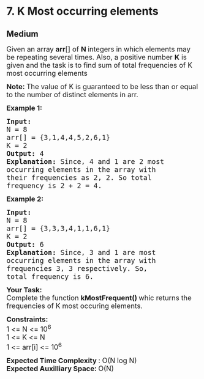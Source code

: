 # 7. K Most occurring elements
## Medium 
<div class="problem-statement" style="user-select: auto;">
                <p style="user-select: auto;"></p><p style="user-select: auto;"><span style="font-size: 18px; user-select: auto;">Given an array <strong style="user-select: auto;">arr</strong>[] of <strong style="user-select: auto;">N </strong>integers in which elements may be repeating several times. Also, a positive number <strong style="user-select: auto;">K</strong> is given and the task is to find sum of total frequencies of K most occurring elements</span></p>

<p style="user-select: auto;"><strong style="user-select: auto;"><span style="font-size: 18px; user-select: auto;">Note: </span></strong><span style="font-size: 18px; user-select: auto;">The value of K is guaranteed to be less than or equal to the number of distinct elements in arr.</span></p>

<p style="user-select: auto;"><strong style="user-select: auto;"><span style="font-size: 18px; user-select: auto;">Example 1:</span></strong></p>

<pre style="user-select: auto;"><strong style="user-select: auto;"><span style="font-size: 18px; user-select: auto;">Input:
</span></strong><span style="font-size: 18px; user-select: auto;">N = 8
arr[] = {3,1,4,4,5,2,6,1}
K = 2
<strong style="user-select: auto;">Output: </strong>4<strong style="user-select: auto;">
Explanation: </strong>Since, 4 and 1 are 2 most
occurring elements in the array with
their frequencies as 2, 2. So total
frequency is 2 + 2 = 4.</span>
</pre>

<p style="user-select: auto;"><strong style="user-select: auto;"><span style="font-size: 18px; user-select: auto;">Example 2:</span></strong></p>

<pre style="user-select: auto;"><strong style="user-select: auto;"><span style="font-size: 18px; user-select: auto;">Input:
</span></strong><span style="font-size: 18px; user-select: auto;">N = 8
arr[] = {3,3,3,4,1,1,6,1}
K = 2
<strong style="user-select: auto;">Output: </strong>6<strong style="user-select: auto;">
Explanation: </strong>Since, 3 and 1 are most
occurring elements in the array with
frequencies 3, 3 respectively. So,
total frequency is 6.</span></pre>

<p style="user-select: auto;"><span style="font-size: 18px; user-select: auto;"><strong style="user-select: auto;">Your Task:</strong><br style="user-select: auto;">
Complete the function <strong style="user-select: auto;">kMostFrequent()&nbsp;</strong>whic returns the frequencies of K most occuring elements.</span></p>

<p style="user-select: auto;"><span style="font-size: 18px; user-select: auto;"><strong style="user-select: auto;">Constraints:</strong><br style="user-select: auto;">
1 &lt;= N &lt;= 10<sup style="user-select: auto;">6</sup><br style="user-select: auto;">
1 &lt;= K &lt;= N<br style="user-select: auto;">
1 &lt;= arr[i] &lt;= 10<sup style="user-select: auto;">6</sup></span></p>

<p style="user-select: auto;"><span style="font-size: 18px; user-select: auto;"><strong style="user-select: auto;">Expected Time Complexity </strong>: O(N log N)<br style="user-select: auto;">
<strong style="user-select: auto;">Expected Auxilliary Space:&nbsp;</strong>O(N)</span></p>
 <p style="user-select: auto;"></p>
            </div>
